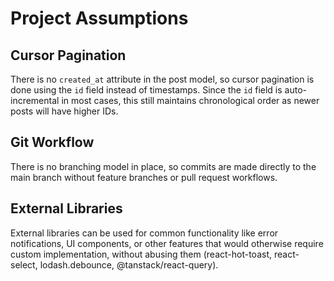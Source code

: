 # Project Assumptions

## Cursor Pagination
There is no `created_at` attribute in the post model, so cursor pagination is done using the `id` field instead of timestamps. Since the `id` field is auto-incremental in most cases, this still maintains chronological order as newer posts will have higher IDs.

## Git Workflow
There is no branching model in place, so commits are made directly to the main branch without feature branches or pull request workflows.

## External Libraries
External libraries can be used for common functionality like error notifications, UI components, or other features that would otherwise require custom implementation, without abusing them (react-hot-toast, react-select, lodash.debounce, @tanstack/react-query).
